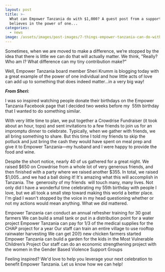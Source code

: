 ```yaml
---
layout: post
title: >-
  What can Empower Tanzania do with $1,000? A guest post from a supporter who
  believes in the power of one...
categories:
  - news
image: /assets/images/post-images/7-things-empower-tanzania-can-do-with-3.jpg
---
```


Sometimes, when we are moved to make a difference, we’re stopped by the idea that there is little we can do that will actually matter. We think, "Really? Who am I? What difference can my tiny contribution make?”

Well, Empower Tanzania board member Sheri Krumm is blogging today with a great example of the power of one individual and how little acts of love can add up to something that does indeed matter…in a very big way!

***From Sheri:***

I was so inspired watching people donate their birthdays on the Empower Tanzania Facebook page that I decided two weeks before my &nbsp;55th birthday that I wanted to do something similar.

With very little time to plan, we put together a Crowdrise Fundraiser (it took about an hour, tops) and sent invitations to a few friends to join us for an impromptu dinner to celebrate. Typically, when we gather with friends, we all bring something to share. But this time I told my friends to skip the potluck and just bring the cash they would have spent on meal prep and give it to Empower Tanzania—my husband and I were happy to provide the food and wine.

Despite the short notice, nearly 40 of us gathered for a great night. We raised $650 on Crowdrise from a whole lot of very generous friends, and then finished with a party where we raised another $355. In total, we raised $1,005…and we had a ball doing it! It's amazing what this will accomplish in Tanzania. The &nbsp;generosity of my friends &nbsp;will touch many, many lives. Not only did I have a wonderful time celebrating my 55th birthday with people I love, but we all took a small step toward making this world a better place. I'm glad I wasn't stopped by the voice in my head questioning whether or not my actions would mean anything. What we did mattered.

Empower Tanzania can conduct an annual refresher training for 30 goat farmers We can build a small tank or put in a distribution point for a water project Empower Tanzania can pay for 1/3 of the medical supplies for the CHAP project for a year Our staff can train an entire village to use rooftop rainwater harvesting We can get 20(!) new chicken farmers started Empower Tanzania can build a garden for the kids in the Most Vulnerable Children’s Project Our staff can do an economic strengthening project with the women in the Gender Based Violence Support Groups

Feeling inspired? We'd love to help you leverage your next celebration to benefit Empower Tanzania. Let us know how we can help!&nbsp;